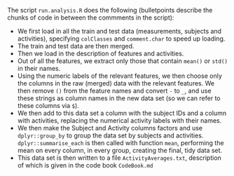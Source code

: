 The script `run.analysis.R` does the following (bulletpoints describe the chunks of code in between the commments in the script):

* We first load in all the train and test data (measurements, subjects and activities), specifying `colClasses` and `comment.char` to speed up loading.
* The train and test data are then merged.
* Then we load in the description of features and activities.
* Out of all the features, we extract only those that contain `mean()` or `std()` in their names.
* Using the numeric labels of the relevant features, we then choose only the columns in the raw (merged) data with the relevant features. We then remove `()` from the feature names and convert `-` to `_`, and use these strings as column names in the new data set (so we can refer to these columns via `$`).
* We then add to this data set a column with the subject IDs and a column with activities, replacing the numerical activity labels with their names.
* We then make the Subject and Activity columns factors and use `dplyr::group_by` to group the data set by subjects and activities. `dplyr::summarise_each` is then called with function `mean`, performing the mean on every column, in every group, creating the final, tidy data set.
* This data set is then written to a file `ActivityAverages.txt`, description of which is given in the code book `CodeBook.md`